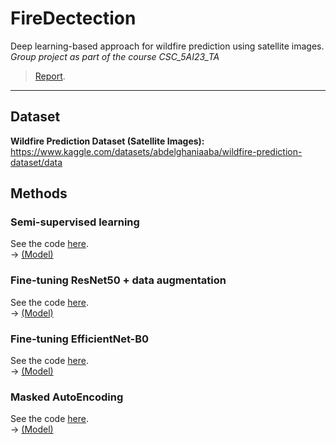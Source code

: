 # FireDectection
Deep learning-based approach for wildfire prediction using satellite images.  
*Group project as part of the course CSC_5AI23_TA*

> [Report](Final_report.pdf).  

---

## Dataset

**Wildfire Prediction Dataset (Satellite Images):** https://www.kaggle.com/datasets/abdelghaniaaba/wildfire-prediction-dataset/data  

## Methods

### Semi-supervised learning

See the code [here](semisupervised_learning/).  
-> [(Model)](semisupervised_learning/resnet50_student_model.zip)

### Fine-tuning ResNet50 + data augmentation

See the code [here](ResNet_data_augmentation/).  
-> [(Model)](ResNet_data_augmentation/saved_models/resnet_finetuned_pytorch_final.pth)

### Fine-tuning EfficientNet-B0 

See the code [here](EffiecentNet/).  
-> [(Model)](EffiecentNet/efficientnet_b2_wildfire.pth)

### Masked AutoEncoding

See the code [here](masked-encoding/).  
-> [(Model)](https://www.dropbox.com/scl/fi/ovb15q41q0h4zcwwzx02q/masked_auto-wildfire-encoder.pt?rlkey=1ttrhwk1rn6eprn040ds2dnuh&st=1lwq2p0y&dl=0)


